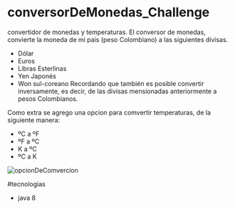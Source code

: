 # conversorDeMonedas_Challenge

convertidor de monedas y temperaturas.
El conversor de monedas, convierte la moneda de mi pais (peso Colombiano) a las siguientes divisas.
- Dólar
- Euros
- Libras Esterlinas
- Yen Japonés
- Won sul-coreano
Recordando que también es posible convertir inversamente, es decir, de las divisas mensionadas anteriormente a pesos Colombianos.

Como extra se agrego una opcion para comvertir temperaturas, de la siguiente manera:
- ºC a ºF
- ºF a ºC
- K a ºC
- ºC a K
  
![opcionDeComvercion](https://github.com/DiegoAQuinteroA/comversorDeMonedas_Challenge/assets/114196106/d870d4a5-9f83-4aba-8121-397113aa0871)

#tecnologias
- java 8
